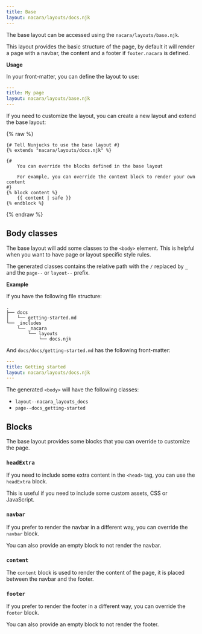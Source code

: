 ```yaml
---
title: Base
layout: nacara/layouts/docs.njk
---
```


The base layout can be accessed using the `nacara/layouts/base.njk`.

This layout provides the basic structure of the page, by default it will render a page with a navbar, the content and a footer if `footer.nacara` is defined.

**Usage**

In your front-matter, you can define the layout to use:

```yaml
---
title: My page
layout: nacara/layouts/base.njk
---
```

If you need to customize the layout, you can create a new layout and extend the base layout:

{% raw %}

```twig
{# Tell Nunjucks to use the base layout #}
{% extends "nacara/layouts/docs.njk" %}

{#
    You can override the blocks defined in the base layout

    For example, you can override the content block to render your own content
#}
{% block content %}
    {{ content | safe }}
{% endblock %}
```

{% endraw %}

## Body classes

The base layout will add some classes to the `<body>` element. This is helpful when you want to have page or layout specific style rules.

The generated classes contains the relative path with the `/` replaced by `_` and the `page--` or `layout--` prefix.

**Example**

If you have the following file structure:

```text
.
├── docs
│   └── getting-started.md
└── _includes
    └── _nacara
        └── layouts
            └── docs.njk
```

And `docs/docs/getting-started.md` has the following front-matter:

```yaml
---
title: Getting started
layout: nacara/layouts/docs.njk
---
```

The generated `<body>` will have the following classes:

- `layout--nacara_layouts_docs`
- `page--docs_getting-started`

## Blocks

The base layout provides some blocks that you can override to customize the page.

### `headExtra`

If you need to include some extra content in the `<head>` tag, you can use the `headExtra` block.

This is useful if you need to include some custom assets, CSS or JavaScript.

### `navbar`

If you prefer to render the navbar in a different way, you can override the `navbar` block.

You can also provide an empty block to not render the navbar.

### `content`

The `content` block is used to render the content of the page, it is placed between the navbar and the footer.

### `footer`

If you prefer to render the footer in a different way, you can override the `footer` block.

You can also provide an empty block to not render the footer.

